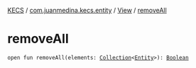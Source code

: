 [KECS](../../index.md) / [com.juanmedina.kecs.entity](../index.md) / [View](index.md) / [removeAll](./remove-all.md)

# removeAll

`open fun removeAll(elements: `[`Collection`](https://kotlinlang.org/api/latest/jvm/stdlib/kotlin.collections/-collection/index.html)`<`[`Entity`](../-entity/index.md)`>): `[`Boolean`](https://kotlinlang.org/api/latest/jvm/stdlib/kotlin/-boolean/index.html)